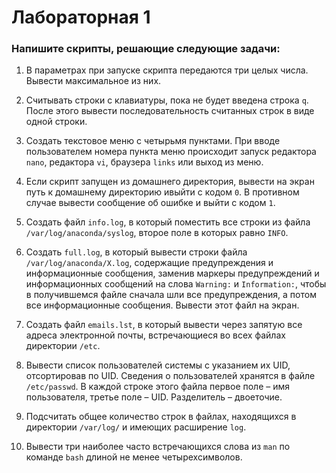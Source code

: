 # Лабораторная 1

### Напишите скрипты, решающие следующие задачи:
  1. В параметрах при запуске скрипта передаются три целых числа. Вывести максимальное из них.
  
  2. Считывать строки с клавиатуры, пока не будет введена строка `q`. После этого вывести последовательность считанных строк в виде одной строки.
  
  3. Создать текстовое меню с четырьмя пунктами. При вводе пользователем номера пункта меню происходит запуск редактора `nano`, редактора `vi`, браузера `links` или выход из меню.

  4. Если скрипт запущен из домашнего директория, вывести на экран путь к домашнему директорию ивыйти с кодом `0`. В противном случае вывести сообщение об ошибке и выйти с кодом `1`.
 
  5. Создать файл `info.log`, в который поместить все строки из файла `/var/log/anaconda/syslog`, второе поле в которых равно `INFO`.

  6. Создать `full.log`, в который вывести строки файла `/var/log/anaconda/X.log`, содержащие предупреждения и информационные сообщения, заменив маркеры предупреждений и информационных сообщений на слова `Warning:` и `Information:`, чтобы в получившемся файле сначала шли все предупреждения, а потом все информационные сообщения. Вывести этот файл на экран.

  7. Создать файл `emails.lst`, в который вывести через запятую все адреса электронной почты, встречающиеся во всех файлах директории `/etc`.

  8. Вывести список пользователей системы с указанием их UID, отсортировав по UID. Сведения о пользователей хранятся в файле `/etc/passwd`. В каждой строке этого файла первое поле – имя пользователя, третье поле – UID. Разделитель – двоеточие.

  9. Подсчитать общее количество строк в файлах, находящихся в директории `/var/log/` и имеющих расширение `log`.

  10. Вывести три наиболее часто встречающихся слова из `man` по команде `bash` длиной не менее четырехсимволов.
